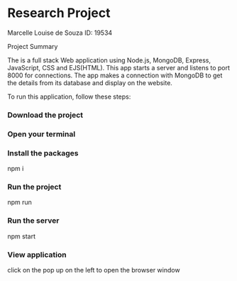 # Research Project

Marcelle Louise de Souza
ID: 19534


Project Summary

The is a full stack Web application using Node.js, MongoDB, Express, JavaScript, CSS and EJS(HTML). This app starts a server and listens to port 8000 for connections. The app makes a connection with MongoDB to get the details from its database and display on the website.


To run this application, follow these steps:

### Download the project 

### Open your terminal

### Install the packages
npm i

### Run the project
npm run

### Run the server
npm start

### View application
click on the pop up on the left to open the browser window

